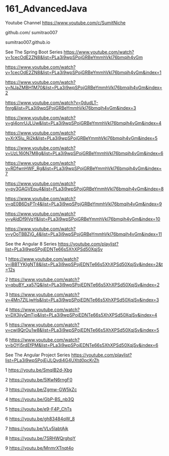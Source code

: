 # 161_AdvancedJava

Youtube Channel https://www.youtube.com/c/SumitNiche


github.com/ sumitrao007

sumitrao007.github.io

See The Spring Boot Series https://www.youtube.com/watch?v=1cecOdE2ZN8&list=PLa3i9wpSPojGRBeYmmhVkl76bmqih4vGm

https://www.youtube.com/watch?v=1cecOdE2ZN8&list=PLa3i9wpSPojGRBeYmmhVkl76bmqih4vGm&index=1

https://www.youtube.com/watch?v=NJaZMBH1M70&list=PLa3i9wpSPojGRBeYmmhVkl76bmqih4vGm&index=2

https://www.youtube.com/watch?v=0dudLT-fnrg&list=PLa3i9wpSPojGRBeYmmhVkl76bmqih4vGm&index=3

https://www.youtube.com/watch?v=gl4onrUJLUw&list=PLa3i9wpSPojGRBeYmmhVkl76bmqih4vGm&index=4

https://www.youtube.com/watch?v=XrX5Iu_Ri2k&list=PLa3i9wpSPojGRBeYmmhVkl76bmqih4vGm&index=5

https://www.youtube.com/watch?v=UzL160N7M8g&list=PLa3i9wpSPojGRBeYmmhVkl76bmqih4vGm&index=6

https://www.youtube.com/watch?v=RDfwnHWF_Rg&list=PLa3i9wpSPojGRBeYmmhVkl76bmqih4vGm&index=7

https://www.youtube.com/watch?v=py3GAGVEpu4&list=PLa3i9wpSPojGRBeYmmhVkl76bmqih4vGm&index=8

https://www.youtube.com/watch?v=qE0B6DsPTr4&list=PLa3i9wpSPojGRBeYmmhVkl76bmqih4vGm&index=9

https://www.youtube.com/watch?v=yAldDf9lVqY&list=PLa3i9wpSPojGRBeYmmhVkl76bmqih4vGm&index=10

https://www.youtube.com/watch?v=yOoTBBZjG_4&list=PLa3i9wpSPojGRBeYmmhVkl76bmqih4vGm&index=11

See the Angular 8 Series https://youtube.com/playlist?list=PLa3i9wpSPojEDNTe66s5XhXPSd50XqjSv

1 https://www.youtube.com/watch?v=jBBTYKIgNT8&list=PLa3i9wpSPojEDNTe66s5XhXPSd50XqjSv&index=2&t=12s

2 https://www.youtube.com/watch?v=qbuBY_xa57Q&list=PLa3i9wpSPojEDNTe66s5XhXPSd50XqjSv&index=2

3 https://www.youtube.com/watch?v=4Mn7ZILjwHs&list=PLa3i9wpSPojEDNTe66s5XhXPSd50XqjSv&index=3

4 https://www.youtube.com/watch?v=DX3jiyQmTjo&list=PLa3i9wpSPojEDNTe66s5XhXPSd50XqjSv&index=4

5 https://www.youtube.com/watch?v=cwj9QrOu1w8&list=PLa3i9wpSPojEDNTe66s5XhXPSd50XqjSv&index=5

6 https://www.youtube.com/watch?v=bOYj5rdEfPM&list=PLa3i9wpSPojEDNTe66s5XhXPSd50XqjSv&index=6

See The Angular Project Series https://youtube.com/playlist?list=PLa3i9wpSPojEjJLQvdi4G4UXtd0pcKrZh

1 https://youtu.be/SmqIB2d-Xbg

2 https://youtu.be/5lKwN6rngF0

3 https://youtu.be/Zgmw-GW5kZc

4 https://youtu.be/GbP-BS_nb3Q

5 https://youtu.be/e9-F4P_ChTs

6 https://youtu.be/gh83484qW_8

7 https://youtu.be/VLv5labtAjk

8 https://youtu.be/7SRHWQrghqY

9 https://youtu.be/MnmrXTnqt4o
